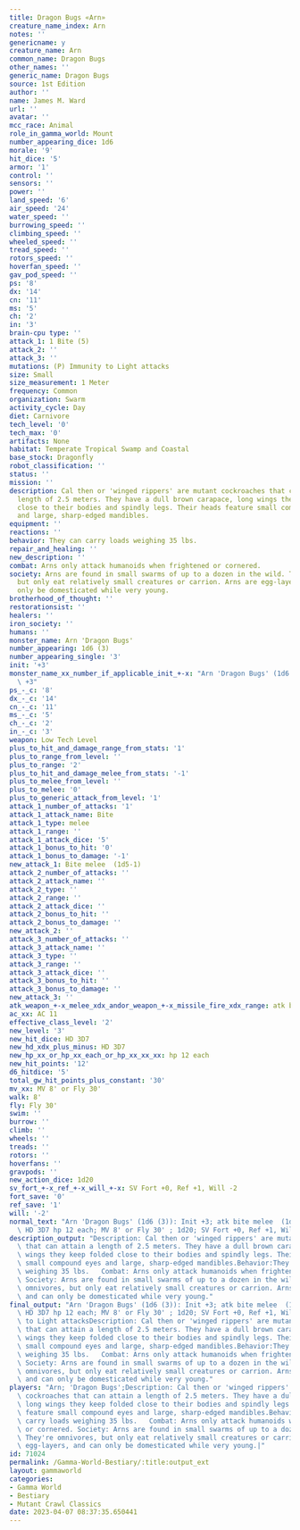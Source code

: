 ```yaml
---
title: Dragon Bugs «Arn»
creature_name_index: Arn
notes: ''
genericname: y
creature_name: Arn
common_name: Dragon Bugs
other_names: ''
generic_name: Dragon Bugs
source: 1st Edition
author: ''
name: James M. Ward
url: ''
avatar: ''
mcc_race: Animal
role_in_gamma_world: Mount
number_appearing_dice: 1d6
morale: '9'
hit_dice: '5'
armor: '1'
control: ''
sensors: ''
power: ''
land_speed: '6'
air_speed: '24'
water_speed: ''
burrowing_speed: ''
climbing_speed: ''
wheeled_speed: ''
tread_speed: ''
rotors_speed: ''
hoverfan_speed: ''
gav_pod_speed: ''
ps: '8'
dx: '14'
cn: '11'
ms: '5'
ch: '2'
in: '3'
brain-cpu type: ''
attack_1: 1 Bite (5)
attack_2: ''
attack_3: ''
mutations: (P) Immunity to Light attacks
size: Small
size_measurement: 1 Meter
frequency: Common
organization: Swarm
activity_cycle: Day
diet: Carnivore
tech_level: '0'
tech_max: '0'
artifacts: None
habitat: Temperate Tropical Swamp and Coastal
base_stock: Dragonfly
robot_classification: ''
status: ''
mission: ''
description: Cal then or 'winged rippers' are mutant cockroaches that can attain a
  length of 2.5 meters. They have a dull brown carapace, long wings they keep folded
  close to their bodies and spindly legs. Their heads feature small compound eyes
  and large, sharp-edged mandibles.
equipment: ''
reactions: ''
behavior: They can carry loads weighing 35 lbs.
repair_and_healing: ''
new_description: ''
combat: Arns only attack humanoids when frightened or cornered.
society: Arns are found in small swarms of up to a dozen in the wild. They're omnivores,
  but only eat relatively small creatures or carrion. Arns are egg-layers, and can
  only be domesticated while very young.
brotherhood_of_thought: ''
restorationsist: ''
healers: ''
iron_society: ''
humans: ''
monster_name: Arn 'Dragon Bugs'
number_appearing: 1d6 (3)
number_appearing_single: '3'
init: '+3'
monster_name_xx_number_if_applicable_init_+-x: "Arn 'Dragon Bugs' (1d6 (3)): Init\
  \ +3"
ps_-_c: '8'
dx_-_c: '14'
cn_-_c: '11'
ms_-_c: '5'
ch_-_c: '2'
in_-_c: '3'
weapon: Low Tech Level
plus_to_hit_and_damage_range_from_stats: '1'
plus_to_range_from_level: ''
plus_to_range: '2'
plus_to_hit_and_damage_melee_from_stats: '-1'
plus_to_melee_from_level: ''
plus_to_melee: '0'
plus_to_generic_attack_from_level: '1'
attack_1_number_of_attacks: '1'
attack_1_attack_name: Bite
attack_1_type: melee
attack_1_range: ''
attack_1_attack_dice: '5'
attack_1_bonus_to_hit: '0'
attack_1_bonus_to_damage: '-1'
new_attack_1: Bite melee  (1d5-1)
attack_2_number_of_attacks: ''
attack_2_attack_name: ''
attack_2_type: ''
attack_2_range: ''
attack_2_attack_dice: ''
attack_2_bonus_to_hit: ''
attack_2_bonus_to_damage: ''
new_attack_2: ''
attack_3_number_of_attacks: ''
attack_3_attack_name: ''
attack_3_type: ''
attack_3_range: ''
attack_3_attack_dice: ''
attack_3_bonus_to_hit: ''
attack_3_bonus_to_damage: ''
new_attack_3: ''
atk_weapon_+-x_melee_xdx_andor_weapon_+-x_missile_fire_xdx_range: atk bite melee  (1d5-1)
ac_xx: AC 11
effective_class_level: '2'
new_level: '3'
new_hit_dice: HD 3D7
new_hd_xdx_plus_minus: HD 3D7
new_hp_xx_or_hp_xx_each_or_hp_xx_xx_xx: hp 12 each
new_hit_points: '12'
d6_hitdice: '5'
total_gw_hit_points_plus_constant: '30'
mv_xx: MV 8' or Fly 30'
walk: 8'
fly: Fly 30'
swim: ''
burrow: ''
climb: ''
wheels: ''
treads: ''
rotors: ''
hoverfans: ''
gravpods: ''
new_action_dice: 1d20
sv_fort_+-x_ref_+-x_will_+-x: SV Fort +0, Ref +1, Will -2
fort_save: '0'
ref_save: '1'
will: '-2'
normal_text: "Arn 'Dragon Bugs' (1d6 (3)): Init +3; atk bite melee  (1d5-1); AC 11;\
  \ HD 3D7 hp 12 each; MV 8' or Fly 30' ; 1d20; SV Fort +0, Ref +1, Will -2"
description_output: "Description: Cal then or 'winged rippers' are mutant cockroaches\
  \ that can attain a length of 2.5 meters. They have a dull brown carapace, long\
  \ wings they keep folded close to their bodies and spindly legs. Their heads feature\
  \ small compound eyes and large, sharp-edged mandibles.Behavior:They can carry loads\
  \ weighing 35 lbs.   Combat: Arns only attack humanoids when frightened or cornered.\
  \ Society: Arns are found in small swarms of up to a dozen in the wild. They're\
  \ omnivores, but only eat relatively small creatures or carrion. Arns are egg-layers,\
  \ and can only be domesticated while very young."
final_output: "Arn 'Dragon Bugs' (1d6 (3)): Init +3; atk bite melee  (1d5-1); AC 11;\
  \ HD 3D7 hp 12 each; MV 8' or Fly 30' ; 1d20; SV Fort +0, Ref +1, Will -2(P) Immunity\
  \ to Light attacksDescription: Cal then or 'winged rippers' are mutant cockroaches\
  \ that can attain a length of 2.5 meters. They have a dull brown carapace, long\
  \ wings they keep folded close to their bodies and spindly legs. Their heads feature\
  \ small compound eyes and large, sharp-edged mandibles.Behavior:They can carry loads\
  \ weighing 35 lbs.   Combat: Arns only attack humanoids when frightened or cornered.\
  \ Society: Arns are found in small swarms of up to a dozen in the wild. They're\
  \ omnivores, but only eat relatively small creatures or carrion. Arns are egg-layers,\
  \ and can only be domesticated while very young."
players: "Arn; 'Dragon Bugs';Description: Cal then or 'winged rippers' are mutant\
  \ cockroaches that can attain a length of 2.5 meters. They have a dull brown carapace,\
  \ long wings they keep folded close to their bodies and spindly legs. Their heads\
  \ feature small compound eyes and large, sharp-edged mandibles.Behavior:They can\
  \ carry loads weighing 35 lbs.   Combat: Arns only attack humanoids when frightened\
  \ or cornered. Society: Arns are found in small swarms of up to a dozen in the wild.\
  \ They're omnivores, but only eat relatively small creatures or carrion. Arns are\
  \ egg-layers, and can only be domesticated while very young.|"
id: 71024
permalink: /Gamma-World-Bestiary/:title:output_ext
layout: gammaworld
categories:
- Gamma World
- Bestiary
- Mutant Crawl Classics
date: 2023-04-07 08:37:35.650441
---
```

